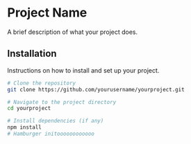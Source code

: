 # Project Name

A brief description of what your project does.

## Installation

Instructions on how to install and set up your project.

```bash
# Clone the repository
git clone https://github.com/yourusername/yourproject.git

# Navigate to the project directory
cd yourproject

# Install dependencies (if any)
npm install
# Hamburger initoooooooooooo